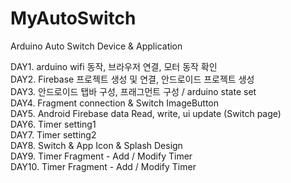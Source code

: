 # MyAutoSwitch
Arduino Auto Switch Device &amp; Application

DAY1. arduino wifi 동작, 브라우저 연결, 모터 동작 확인  
DAY2. Firebase 프로젝트 생성 및 연결, 안드로이드 프로젝트 생성  
DAY3. 안드로이드 탭바 구성, 프래그먼트 구성 / arduino state set  
DAY4. Fragment connection & Switch ImageButton  
DAY5. Android Firebase data Read, write, ui update (Switch page)  
DAY6. Timer setting1  
DAY7. Timer setting2  
DAY8. Switch & App Icon & Splash Design  
DAY9. Timer Fragment - Add / Modify Timer  
DAY10. Timer Fragment - Add / Modify Timer  
